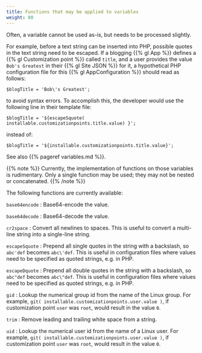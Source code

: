 ```yaml
---
title: Functions that may be applied to variables
weight: 80
---
```


Often, a variable cannot be used as-is, but needs to be processed slightly.

For example, before a text string can be inserted into PHP, possible quotes in
the text string need to be escaped. If a blogging {{% gl App %}} defines a
{{% gl Customization point %}} called ``title``, and a user provides
the value ``Bob's Greatest`` in their {{% gl Site JSON %}} for it, a hypothetical
PHP configuration file for this {{% gl AppConfiguration %}} should read as follows:

```
$blogTitle = 'Bob\'s Greatest';
```

to avoid syntax errors. To accomplish this, the developer would use the following
line in their template file:

```
$blogTitle = '${escapeSquote( installable.customizationpoints.title.value) }';
```

instead of:

```
$blogTitle = '${installable.customizationpoints.title.value}';
```

See also {{% pageref variables.md %}}.

{{% note %}}
Currently, the implementation of functions on those variables is rudimentary.
Only a single function may be used; they may not be nested or concatenated.
{{% /note %}}

The following functions are currently available:

``base64encode``
: Base64-encode the value.

``base64decode``
: Base64-decode the value.

``cr2space``
: Convert all newlines to spaces. This is useful to convert a multi-line string
  into a single-line string.

``escapeSquote``
: Prepend all single quotes in the string with a backslash, so
  ``abc'def`` becomes ``abc\'def``. This is useful in configuration files where
  values need to be specified as quoted strings, e.g. in PHP.

``escapeDquote``
: Prepend all double quotes in the string with a backslash, so
  ``abc"def`` becomes ``abc\"def``. This is useful in configuration files where
  values need to be specified as quoted strings, e.g. in PHP.

``gid``
: Lookup the numerical group id from the name of the Linux group. For example,
  ``git( installable.customizationpoints.user.value )``, if customization point
  ``user`` was ``root``, would result in the value ``0``.

``trim``
: Remove leading and trailing white space from a string.

``uid``
: Lookup the numerical user id from the name of a Linux user. For example,
  ``git( installable.customizationpoints.user.value )``, if customization point
  ``user`` was ``root``, would result in the value ``0``.
